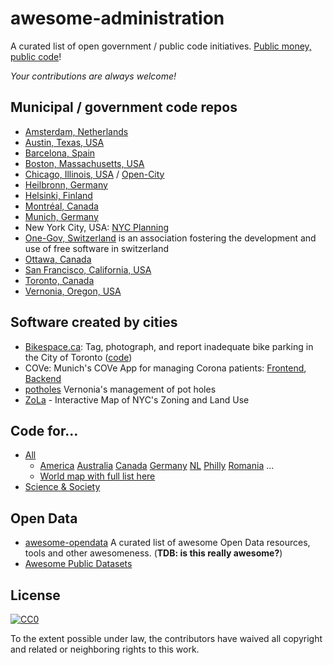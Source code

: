 # awesome-administration

A curated list of open government / public code initiatives. [Public money, public code](https://publiccode.eu/)!

*Your contributions are always welcome!*


## Municipal / government code repos

  * [Amsterdam, Netherlands](https://github.com/amsterdam)
  * [Austin, Texas, USA](https://github.com/cityofaustin)
  * [Barcelona, Spain](https://github.com/AjuntamentdeBarcelona)
  * [Boston, Massachusetts, USA](https://github.com/CityOfBoston)
  * [Chicago, Illinois, USA](https://github.com/Chicago) / [Open-City](https://github.com/open-city)
  * [Heilbronn, Germany](https://github.com/opendata-heilbronn)
  * [Helsinki, Finland](https://github.com/City-of-Helsinki)
  * [Montréal, Canada](https://github.com/VilledeMontreal)
  * [Munich, Germany](https://github.com/it-at-m)
  * New York City, USA: [NYC Planning](https://github.com/NYCPlanning)
  * [One-Gov, Switzerland](https://github.com/OneGov) is an association fostering the development and use of free software in switzerland
  * [Ottawa, Canada](https://github.com/cityofottawa)
  * [San Francisco, California, USA](https://github.com/SFMOCI)
  * [Toronto, Canada](https://github.com/CityofToronto)
  * [Vernonia, Oregon, USA](https://github.com/CityOfVernonia)


## Software created by cities

  * [Bikespace.ca](https://www.bikespace.ca/): Tag, photograph, and report inadequate bike parking in the City of Toronto ([code](https://gitlab.com/bikespace/Bicycle-parking))
  * COVe: Munich's COVe App for managing Corona patients: [Frontend](https://github.com/it-at-m/cove-frontend), [Backend](https://github.com/it-at-m/cove-backend)
  * [potholes](https://github.com/CityOfVernonia/potholes.vernonia-or.gov) Vernonia's management of pot holes
  * [ZoLa](https://github.com/NYCPlanning/labs-zola) - Interactive Map of NYC's Zoning and Land Use


## Code for...

  * [All](https://codeforall.org/)
    * [America](https://www.codeforamerica.org/) [Australia](https://codeforaustralia.org/) [Canada](https://codefor.ca/) [Germany](https://www.codefor.de/) [NL](https://www.codefor.nl/) [Philly](https://codeforphilly.org/) [Romania](https://code4.ro/) ...
    * [World map with full list here](https://codeforall.org/members)
  * [Science & Society](https://codeforscience.org/)

## Open Data

  * [awesome-opendata](https://github.com/DigitalCommonsLab/awesome-opendata) A curated list of awesome Open Data resources, tools and other awesomeness. (**TDB: is this really awesome?**)
  * [Awesome Public Datasets](https://github.com/awesomedata/awesome-public-datasets)


## License

[![CC0](http://mirrors.creativecommons.org/presskit/buttons/88x31/svg/cc-zero.svg)](https://creativecommons.org/publicdomain/zero/1.0/)

To the extent possible under law, the contributors have waived all copyright and related or neighboring rights to this work.

